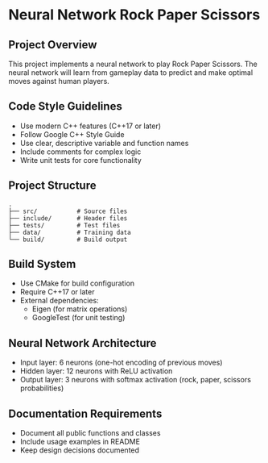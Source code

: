 # Neural Network Rock Paper Scissors

## Project Overview
This project implements a neural network to play Rock Paper Scissors. The neural network will learn from gameplay data to predict and make optimal moves against human players.

## Code Style Guidelines
- Use modern C++ features (C++17 or later)
- Follow Google C++ Style Guide
- Use clear, descriptive variable and function names
- Include comments for complex logic
- Write unit tests for core functionality

## Project Structure
```
.
├── src/           # Source files
├── include/       # Header files
├── tests/         # Test files
├── data/          # Training data
└── build/         # Build output
```

## Build System
- Use CMake for build configuration
- Require C++17 or later
- External dependencies:
  - Eigen (for matrix operations)
  - GoogleTest (for unit testing)

## Neural Network Architecture
- Input layer: 6 neurons (one-hot encoding of previous moves)
- Hidden layer: 12 neurons with ReLU activation
- Output layer: 3 neurons with softmax activation (rock, paper, scissors probabilities)

## Documentation Requirements
- Document all public functions and classes
- Include usage examples in README
- Keep design decisions documented 